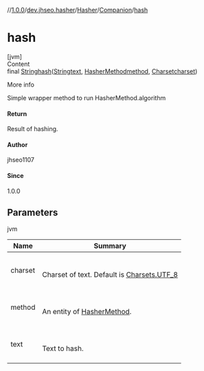 //[1.0.0](../../../index.md)/[dev.jhseo.hasher](../../index.md)/[Hasher](../index.md)/[Companion](index.md)/[hash](hash.md)



# hash  
[jvm]  
Content  
final [String](https://docs.oracle.com/javase/8/docs/api/java/lang/String.html)[hash](hash.md)([String](https://docs.oracle.com/javase/8/docs/api/java/lang/String.html)[text](hash.md), [HasherMethod](../../-hasher-method/index.md)[method](hash.md), [Charset](https://docs.oracle.com/javase/8/docs/api/java/nio/charset/Charset.html)[charset](hash.md))  
  
More info  


Simple wrapper method to run HasherMethod.algorithm



#### Return  


Result of hashing.



#### Author  


jhseo1107



#### Since  


1.0.0



## Parameters  
  
jvm  
  
|  Name|  Summary| 
|---|---|
| <a name="dev.jhseo.hasher/Hasher.Companion/hash/#kotlin.String#dev.jhseo.hasher.HasherMethod#java.nio.charset.Charset/PointingToDeclaration/"></a>charset| <a name="dev.jhseo.hasher/Hasher.Companion/hash/#kotlin.String#dev.jhseo.hasher.HasherMethod#java.nio.charset.Charset/PointingToDeclaration/"></a><br><br>Charset of text. Default is [Charsets.UTF_8](https://kotlinlang.org/api/latest/jvm/stdlib/kotlin.text/-charsets/-u-t-f_8.html)<br><br>
| <a name="dev.jhseo.hasher/Hasher.Companion/hash/#kotlin.String#dev.jhseo.hasher.HasherMethod#java.nio.charset.Charset/PointingToDeclaration/"></a>method| <a name="dev.jhseo.hasher/Hasher.Companion/hash/#kotlin.String#dev.jhseo.hasher.HasherMethod#java.nio.charset.Charset/PointingToDeclaration/"></a><br><br>An entity of [HasherMethod](../../-hasher-method/index.md).<br><br>
| <a name="dev.jhseo.hasher/Hasher.Companion/hash/#kotlin.String#dev.jhseo.hasher.HasherMethod#java.nio.charset.Charset/PointingToDeclaration/"></a>text| <a name="dev.jhseo.hasher/Hasher.Companion/hash/#kotlin.String#dev.jhseo.hasher.HasherMethod#java.nio.charset.Charset/PointingToDeclaration/"></a><br><br>Text to hash.<br><br>
  
  



